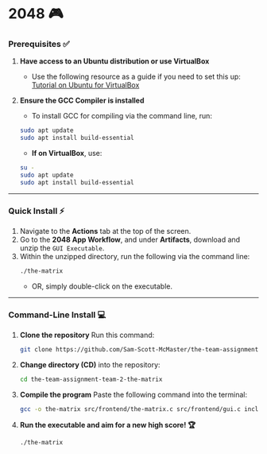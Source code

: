 # 2048 🎮

### Prerequisites ✅
1. **Have access to an Ubuntu distribution or use VirtualBox**
   - Use the following resource as a guide if you need to set this up: [Tutorial on Ubuntu for VirtualBox](https://www.geeksforgeeks.org/how-to-install-ubuntu-on-virtualbox/)

2. **Ensure the GCC Compiler is installed**
   - To install GCC for compiling via the command line, run:
   ```bash
   sudo apt update
   sudo apt install build-essential
   ```
   - **If on VirtualBox**, use:
   ```bash
   su -
   sudo apt update
   sudo apt install build-essential
   ```

---

### Quick Install ⚡
1. Navigate to the **Actions** tab at the top of the screen.
2. Go to the **2048 App Workflow**, and under **Artifacts**, download and unzip the `GUI Executable`.
3. Within the unzipped directory, run the following via the command line:
   ```bash
   ./the-matrix
   ```
   - OR, simply double-click on the executable.

---

### Command-Line Install 💻

1. **Clone the repository**
   Run this command:
   ```bash
   git clone https://github.com/Sam-Scott-McMaster/the-team-assignment-team-2-the-matrix.git
   ```

2. **Change directory (CD)** into the repository:
   ```bash
   cd the-team-assignment-team-2-the-matrix
   ```

3. **Compile the program**
   Paste the following command into the terminal:
   ```bash
   gcc -o the-matrix src/frontend/the-matrix.c src/frontend/gui.c include/gui.h src/backend/tile_generation.c include/tile_generation.h include/macros.h src/backend/slide.c include/slide.h src/backend/merge.c include/merge.h src/backend/scoring.c include/scoring.h -lraylib -lglfw -lGL -lopenal -lm -lpthread -ldl -lrt -lX11 -lXrandr -lXinerama -lXi -lXxf86vm -lXcursor; sudo ldconfig;
   ```

4. **Run the executable and aim for a new high score! 🏆**
   ```bash
   ./the-matrix
   ```
